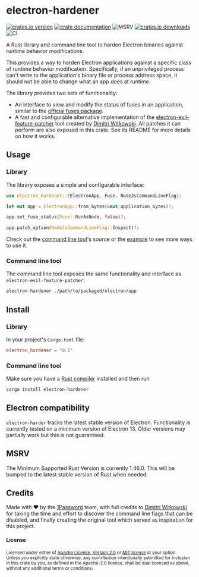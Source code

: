 # electron-hardener

[![crates.io version](https://img.shields.io/crates/v/electron-hardener.svg)](https://crates.io/crates/electron-hardener)
[![crate documentation](https://docs.rs/electron-hardener/badge.svg)](https://docs.rs/electron-hardener)
![MSRV](https://img.shields.io/badge/rustc-1.46+-blue.svg)
[![crates.io downloads](https://img.shields.io/crates/d/electron-hardener.svg)](https://crates.io/crates/electron-hardener)
![CI](https://github.com/1Password/electron-hardener/workflows/CI/badge.svg)


A Rust library and command line tool to harden Electron binaries against runtime behavior modifications.

This provides a way to harden Electron applications against a specific class of runtime behavior
modification. Specifically, if an unprivileged process can't write to the application's binary file or process
address space, it should not be able to change what an app does at runtime.

The library provides two sets of functionality:
 - An interface to view and modify the status of fuses in an application, similar to the [official fuses package](https://github.com/electron/fuses).
 - A fast and configurable alternative implementation of the [electron-evil-feature-patcher](https://github.com/antelle/electron-evil-feature-patcher) tool created by [Dimitri Witkowski].
All patches it can perform are also exposed in this crate. See its README for more details on how it works.

## Usage

### Library
The library exposes a simple and configurable interface:
```rust
use electron_hardener::{ElectronApp, Fuse, NodeJsCommandLineFlag};

let mut app = ElectronApp::from_bytes(&mut application_bytes)?;

app.set_fuse_status(Fuse::RunAsNode, false)?;

app.patch_option(NodeJsCommandLineFlag::Inspect)?;
```

Check out the [command line tool](./src/bin/main.rs)'s source or the [example](./examples/usage.rs) to see more ways to use it.

### Command line tool

The command line tool exposes the same functionality and interface as `electron-evil-feature-patcher`:
```bash
electron-hardener ./path/to/packaged/electron/app
```

## Install
### Library
In your project's `Cargo.toml` file:
```toml
electron_hardener = "0.1"
```

### Command line tool
Make sure you have a [Rust compiler](https://rustup.rs/) installed and then run
```bash
cargo install electron-hardener
```

## Electron compatibility
`electron-harder` tracks the latest stable version of Electron. Functionality is currently tested on a minimum version of Electron 13. Older versions may partially work but this is not guaranteed.

## MSRV

The Minimum Supported Rust Version is currently 1.46.0. This will be bumped to the latest stable version of Rust when needed.

## Credits
Made with ❤️ by the [1Password](https://1password.com/) team, with full credits to [Dimitri Witkowski] for taking the time and effort to discover the command line flags that can be disabled, and finally creating the original tool which served as inspiration for this project.

#### License

<sup>
Licensed under either of <a href="LICENSE-APACHE">Apache License, Version
2.0</a> or <a href="LICENSE-MIT">MIT license</a> at your option.
</sup>

<br>

<sub>
Unless you explicitly state otherwise, any contribution intentionally submitted
for inclusion in this crate by you, as defined in the Apache-2.0 license, shall
be dual licensed as above, without any additional terms or conditions.
</sub>

[Dimitri Witkowski]: https://github.com/antelle

